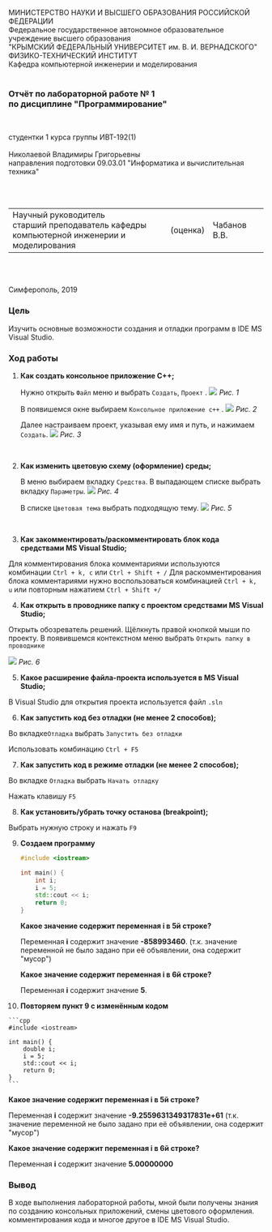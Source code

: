 МИНИСТЕРСТВО НАУКИ  И ВЫСШЕГО ОБРАЗОВАНИЯ РОССИЙСКОЙ ФЕДЕРАЦИИ  
Федеральное государственное автономное образовательное учреждение высшего образования  
"КРЫМСКИЙ ФЕДЕРАЛЬНЫЙ УНИВЕРСИТЕТ им. В. И. ВЕРНАДСКОГО"  
ФИЗИКО-ТЕХНИЧЕСКИЙ ИНСТИТУТ  
Кафедра компьютерной инженерии и моделирования
<br/><br/>
### Отчёт по лабораторной работе № 1<br/> по дисциплине "Программирование"
<br/>

студентки 1 курса группы ИВТ-192(1)  
<br/>Николаевой Владимиры Григорьевны
<br/>направления подготовки 09.03.01 "Информатика и вычислительная техника" 

<br/><br/>
<table>
<tr><td>Научный руководитель<br/> старший преподаватель кафедры<br/> компьютерной инженерии и моделирования</td>
<td>(оценка)</td>
<td>Чабанов В.В.</td>
</tr>
</table>
<br/><br/>

Симферополь, 2019

### Цель
Изучить основные возможности создания и отладки программ в IDE MS Visual Studio.
<br/>

### Ход работы

1. **Как создать консольное приложение С++;**

   Нужно открыть `Файл` меню и выбрать `Создать`, `Проект` . 
  ![](img/1.png) 
  *Рис. 1*
  
   В появишемся окне выбираем `Консольное приложение с++` .
  ![](img/2.png) 
  *Рис. 2*

   Далее настраиваем проект, указывая ему имя и путь, и нажимаем `Создать`.
  ![](img/3.png) 
  *Рис. 3*
  <br/>
  
2. **Как изменить цветовую схему (оформление) среды;**

   В меню выбираем вкладку `Средства`. В выпадающем списке выбрать вкладку `Параметры`.
  ![](img/4.png)
  *Рис. 4*
  
   В списке `Цветовая тема` выбрать подходящую тему.
  ![](img/5.png) 
  *Рис. 5*
  <br/>
  
3. **Как закомментировать/раскомментировать блок кода средствами MS Visual Studio;**

  Для комментирования блока комментариями используются комбинации `Ctrl + k, c` или `Ctrl + Shift + /`
  Для раскомментирования блока комментариями нужно воспользоваться комбинацией `Ctrl + k, u` или повторным нажатием `Ctrl + Shift +/`
  <br/>

4. **Как открыть в проводнике папку с проектом средствами MS Visual Studio;**

  Открыть обозреватель решений. Щёлкнуть правой кнопкой мыши по проекту. В появившемся контекстном меню выбрать `Открыть папку в проводнике`

  ![](img/6.png)
  *Рис. 6*
  <br/>

5. **Какое расширение файла-проекта используется в MS Visual Studio;**

  В Visual Studio для открытия проекта используется файл `.sln`
  <br/>

6. **Как запустить код без отладки (не менее 2 способов);**

  Во вкладке`Отладка` выбрать `Запустить без отладки`

  Использовать комбинацию `Ctrl + F5`
  <br/>

7. **Как запустить код в режиме отладки (не менее 2 способов);**

  Во вкладке `Отладка` выбрать `Начать отладку`

  Нажать клавишу `F5`
  <br/>

8. **Как установить/убрать точку останова (breakpoint);**

  Выбрать нужную строку и нажать `F9`
  <br/>

9.  **Создаем программу**

    ```cpp
    #include <iostream>
    
    int main() {
    	int i;
    	i = 5;
    	std::cout << i;
    	return 0;
    }
    ```

    

    **Какое значение содержит переменная i в 5й строке?**

    Переменная **i** содержит значение **-858993460**. (т.к. значение переменной не было задано при её объявлении, она содержит "мусор")

    **Какое значение содержит переменная i в 6й строке?**

    Переменная **i** содержит значение **5**.

10.  **Повторяем пункт 9 с изменённым кодом**

    ```cpp
    #include <iostream>
    
    int main() {
    	double i;
    	i = 5;
    	std::cout << i;
    	return 0;
    }
    ```

   **Какое значение содержит переменная i в 5й строке?**

   Переменная **i** содержит значение **-9.2559631349317831e+61** (т.к. значение переменной не было задано при её объявлении, она содержит "мусор")

   **Какое значение содержит переменная i в 6й строке?**

   Переменная **i** содержит значение **5.00000000**
    <br/>

### Вывод
В ходе выполнения лабораторной работы, мной были получены знания по созданию консольных приложений, смены цветового оформления. комментирования кода и многое другое в IDE MS Visual Studio. 

